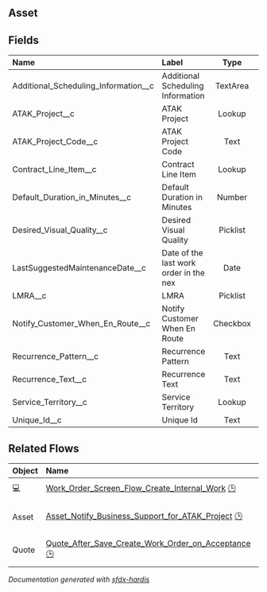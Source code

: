 ## Asset

<!-- Object description -->

## Fields

| Name      | Label | Type | Description |
| :-------- | :---- | :--: | :---------- | 
| Additional_Scheduling_Information__c | Additional Scheduling Information | TextArea | <!-- --> |
| ATAK_Project__c | ATAK Project | Lookup | <!-- --> |
| ATAK_Project_Code__c | ATAK Project Code | Text | <!-- --> |
| Contract_Line_Item__c | Contract Line Item | Lookup | <!-- --> |
| Default_Duration_in_Minutes__c | Default Duration in Minutes | Number | <!-- --> |
| Desired_Visual_Quality__c | Desired Visual Quality | Picklist | <!-- --> |
| LastSuggestedMaintenanceDate__c | Date of the last work order in the nex | Date | <!-- --> |
| LMRA__c | LMRA | Picklist | <!-- --> |
| Notify_Customer_When_En_Route__c | Notify Customer When En Route | Checkbox | <!-- --> |
| Recurrence_Pattern__c | Recurrence Pattern | Text | <!-- --> |
| Recurrence_Text__c | Recurrence Text | Text | <!-- --> |
| Service_Territory__c | Service Territory | Lookup | <!-- --> |
| Unique_Id__c | Unique Id | Text | <!-- --> |


## Related Flows

| Object | Name      | Type | Description |
| :----  | :-------- | :--: | :---------- | 
| 💻 | [Work_Order_Screen_Flow_Create_Internal_Work](../flows/Work_Order_Screen_Flow_Create_Internal_Work.md) [🕒](../flows/Work_Order_Screen_Flow_Create_Internal_Work-history.md) |  Screen Flow | <!-- --> |
| Asset | [Asset_Notify_Business_Support_for_ATAK_Project](../flows/Asset_Notify_Business_Support_for_ATAK_Project.md) [🕒](../flows/Asset_Notify_Business_Support_for_ATAK_Project-history.md) |  Record After Save | <!-- --> |
| Quote | [Quote_After_Save_Create_Work_Order_on_Acceptance](../flows/Quote_After_Save_Create_Work_Order_on_Acceptance.md) [🕒](../flows/Quote_After_Save_Create_Work_Order_on_Acceptance-history.md) |  Record After Save | <!-- --> |


_Documentation generated with [sfdx-hardis](https://sfdx-hardis.cloudity.com)_
